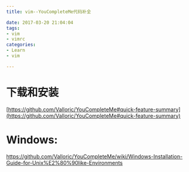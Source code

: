 ```yaml
---
title: vim--YouCompleteMe代码补全

date: 2017-03-20 21:04:04
tags: 
- vim 
- vimrc
categories: 
- Learn
- vim 

---
```


# 下载和安装
[https://github.com/Valloric/YouCompleteMe#quick-feature-summary](https://github.com/Valloric/YouCompleteMe#quick-feature-summary)
# Windows:

https://github.com/Valloric/YouCompleteMe/wiki/Windows-Installation-Guide-for-Unix%E2%80%90like-Environments


